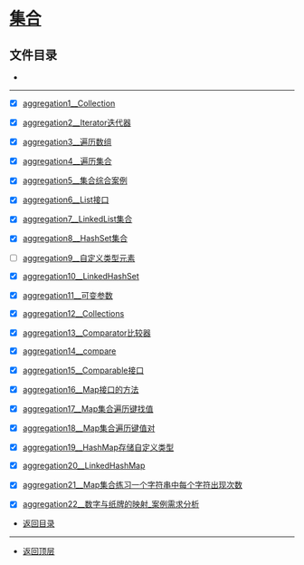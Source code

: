 # [集合](../README.md)

## 文件目录

- [](#)

-------------

- [x] [aggregation1__Collection](src/com/cpucode/java/aggregation1.java)
- [x] [aggregation2__Iterator迭代器](src/com/cpucode/java/aggregation2.java)
- [x] [aggregation3__遍历数组](src/com/cpucode/java/aggregation3.java)
- [x] [aggregation4__遍历集合](src/com/cpucode/java/aggregation4.java)
- [x] [aggregation5__集合综合案例](src/com/cpucode/java/aggregation5.java)
- [x] [aggregation6__List接口](src/com/cpucode/java/aggregation6.java)
- [x] [aggregation7__LinkedList集合](src/com/cpucode/java/aggregation7.java)
- [x] [aggregation8__HashSet集合](src/com/cpucode/java/aggregation8.java)
- [ ] [aggregation9__自定义类型元素](src/com/cpucode/java/aggregation9.java)
- [x] [aggregation10__LinkedHashSet](src/com/cpucode/java/aggregation10.java)
- [x] [aggregation11__可变参数](src/com/cpucode/java/aggregation11.java)
- [x] [aggregation12__Collections](src/com/cpucode/java/aggregation12.java)
- [x] [aggregation13__Comparator比较器](src/com/cpucode/java/aggregation13.java)
- [x] [aggregation14__compare](src/com/cpucode/java/aggregation14.java)
- [x] [aggregation15__Comparable接口](src/com/cpucode/java/aggregation15.java)
- [x] [aggregation16__Map接口的方法](src/com/cpucode/java/aggregation16.java)
- [x] [aggregation17__Map集合遍历键找值](src/com/cpucode/java/aggregation17.java)
- [x] [aggregation18__Map集合遍历键值对](src/com/cpucode/java/aggregation18.java)
- [x] [aggregation19__HashMap存储自定义类型](src/com/cpucode/java/aggregation19.java)
- [x] [aggregation20__LinkedHashMap](src/com/cpucode/java/aggregation20.java)
- [x] [aggregation21__Map集合练习一个字符串中每个字符出现次数](src/com/cpucode/java/aggregation21.java)
- [x] [aggregation22__数字与纸牌的映射_案例需求分析](src/com/cpucode/java/aggregation22.java)


- [返回目录](#文件目录)


-------------

- [返回顶层](../README.md)